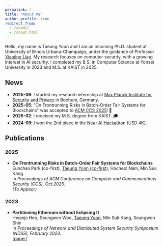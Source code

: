 ```yaml
---
permalink: /
title: "About me"
author_profile: true
redirect_from: 
  - /about/
  - /about.html
---
```


Hello, my name is Taeung Yoon and I am an incoming Ph.D. student at University of Illinois Urbana-Champaign, under the guidance of Professor [Xiaojing Liao](https://www.xiaojingliao.com/). My research focuses on computer security, with a growing interest in AI security. I completed my B.S. in Computer Science at Yonsei University in 2023 and M.S. at KAIST in 2025.

News
------
- **2025-06**: I started my research internship at [Max Planck Institute for Security and Privacy](https://www.mpi-sp.org/) in Bochum, Germany.
- **2025-05**: "On Frontrunning Risks in Batch-Order Fair Systems for Blockchains" was accepted to [ACM CCS 2025](https://www.sigsac.org/ccs/CCS2025/)! 🎉
- **2025-02**: I received my M.S. degree from KAIST. 🎓
- **2024-09**: I won the 2nd place in the [Near AI Hackathon](https://x.com/nearhorizon/status/1833458059399561627) (USD 4K).

Publications
------
### 2025

<ul>
  <li>
    <strong>On Frontrunning Risks in Batch-Order Fair Systems for Blockchains</strong><br>
    Eunchan Park (co-first), <u>Taeung Yoon (co-first)</u>, Hocheol Nam, Min Suk Kang<br>
    In <em>Proceedings of ACM Conference on Computer and Communications Security (CCS), Oct 2025.</em><br>
    <em>(To Appear)</em>
  </li>
</ul>

### 2023

<ul>
  <li>
    <strong>Partitioning Ethereum without Eclipsing It</strong><br>
    Hwanjo Heo, Seungwon Woo, <u>Taeung Yoon</u>, Min Suk Kang, Seungwon Shin<br>
    In <em>Proceedings of Network and Distributed System Security Symposium (NDSS), February 2023.</em><br>
    <a href="https://www.ndss-symposium.org/wp-content/uploads/2023/02/ndss2023_f465_paper.pdf">[paper]</a>
  </li>
</ul>
<!-- - 2025

1. On Frontrunning Risks in Batch-Order Fair Systems for Blockchains

- Eunchan Park (co-first), <u>Taeung Yoon (co-first)</u>, Hocheol Nam, Min Suk Kang

- In Proceedings of ACM Conference on Computer and Communications Security (CCS), Oct 2025.

- (To Appear)

- 2023

1. Partitioning Ethereum without Eclipsing It

- Hwanjo Heo, Seungwon Woo, <u>Taeung Yoon</u>, Min Suk Kang, Seungwon Shin

- In Proceedings of Network and Distributed System Security Symposium (NDSS), February 2023. 

- [[paper]](https://www.ndss-symposium.org/wp-content/uploads/2023/02/ndss2023_f465_paper.pdf) -->

<!-- Create content & metadata
------
For site content, there is one markdown file for each type of content, which are stored in directories like _publications, _talks, _posts, _teaching, or _pages. For example, each talk is a markdown file in the [_talks directory](https://github.com/academicpages/academicpages.github.io/tree/master/_talks). At the top of each markdown file is structured data in YAML about the talk, which the theme will parse to do lots of cool stuff. The same structured data about a talk is used to generate the list of talks on the [Talks page](https://academicpages.github.io/talks), each [individual page](https://academicpages.github.io/talks/2012-03-01-talk-1) for specific talks, the talks section for the [CV page](https://academicpages.github.io/cv), and the [map of places you've given a talk](https://academicpages.github.io/talkmap.html) (if you run this [python file](https://github.com/academicpages/academicpages.github.io/blob/master/talkmap.py) or [Jupyter notebook](https://github.com/academicpages/academicpages.github.io/blob/master/talkmap.ipynb), which creates the HTML for the map based on the contents of the _talks directory). -->

<!-- **Markdown generator**

The repository includes [a set of Jupyter notebooks](https://github.com/academicpages/academicpages.github.io/tree/master/markdown_generator
) that converts a CSV containing structured data about talks or presentations into individual markdown files that will be properly formatted for the Academic Pages template. The sample CSVs in that directory are the ones I used to create my own personal website at stuartgeiger.com. My usual workflow is that I keep a spreadsheet of my publications and talks, then run the code in these notebooks to generate the markdown files, then commit and push them to the GitHub repository.

How to edit your site's GitHub repository
------
Many people use a git client to create files on their local computer and then push them to GitHub's servers. If you are not familiar with git, you can directly edit these configuration and markdown files directly in the github.com interface. Navigate to a file (like [this one](https://github.com/academicpages/academicpages.github.io/blob/master/_talks/2012-03-01-talk-1.md) and click the pencil icon in the top right of the content preview (to the right of the "Raw | Blame | History" buttons). You can delete a file by clicking the trashcan icon to the right of the pencil icon. You can also create new files or upload files by navigating to a directory and clicking the "Create new file" or "Upload files" buttons. 

Example: editing a markdown file for a talk
![Editing a markdown file for a talk](/images/editing-talk.png)

For more info
------
More info about configuring Academic Pages can be found in [the guide](https://academicpages.github.io/markdown/), the [growing wiki](https://github.com/academicpages/academicpages.github.io/wiki), and you can always [ask a question on GitHub](https://github.com/academicpages/academicpages.github.io/discussions). The [guides for the Minimal Mistakes theme](https://mmistakes.github.io/minimal-mistakes/docs/configuration/) (which this theme was forked from) might also be helpful. -->
